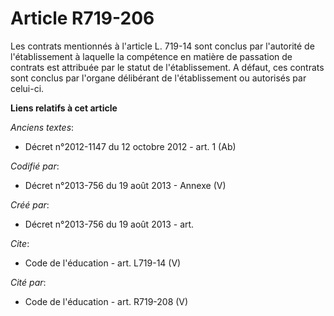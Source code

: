 # Article R719-206

Les contrats mentionnés à l'article L. 719-14 sont conclus par l'autorité de l'établissement à laquelle la compétence en
matière de passation de contrats est attribuée par le statut de l'établissement. A défaut, ces contrats sont conclus par
l'organe délibérant de l'établissement ou autorisés par celui-ci.

**Liens relatifs à cet article**

_Anciens textes_:

  - Décret n°2012-1147 du 12 octobre 2012 - art. 1 (Ab)

_Codifié par_:

  - Décret n°2013-756 du 19 août 2013 -  Annexe (V)

_Créé par_:

  - Décret n°2013-756 du 19 août 2013 - art.

_Cite_:

  - Code de l'éducation - art. L719-14 (V)

_Cité par_:

  - Code de l'éducation - art. R719-208 (V)
